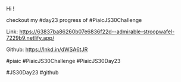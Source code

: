 Hi !



checkout my #day23 progress of #PiaicJS30Challenge



Link: https://63837ba86260b07e6836f22d--admirable-stroopwafel-7229b9.netlify.app/

Github: https://lnkd.in/dWSA6tJR



#piaic #PiaicJS30Challenge #PiaicJS30Day23



#JS30Day23 #github
